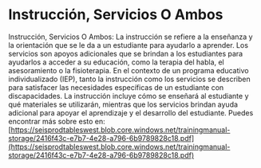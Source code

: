 # Instrucción, Servicios O Ambos
Instrucción, Servicios O Ambos: La instrucción se refiere a la enseñanza y la orientación que se le da a un estudiante para ayudarlo a aprender. Los servicios son apoyos adicionales que se brindan a los estudiantes para ayudarlos a acceder a su educación, como la terapia del habla, el asesoramiento o la fisioterapia. En el contexto de un programa educativo individualizado (IEP), tanto la instrucción como los servicios se describen para satisfacer las necesidades específicas de un estudiante con discapacidades. La instrucción incluye cómo se enseñará al estudiante y qué materiales se utilizarán, mientras que los servicios brindan ayuda adicional para apoyar el aprendizaje y el desarrollo del estudiante.
Puedes encontrar más sobre esto en: [https://seisprodtableswest.blob.core.windows.net/trainingmanual-storage/2416f43c-e7b7-4e28-a796-6b9789828c18.pdf](https://seisprodtableswest.blob.core.windows.net/trainingmanual-storage/2416f43c-e7b7-4e28-a796-6b9789828c18.pdf)